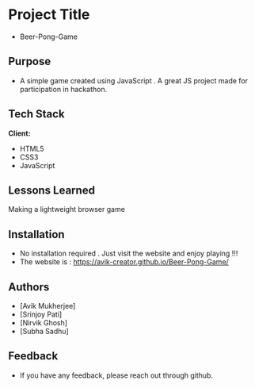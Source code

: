 # Project Title

- Beer-Pong-Game


## Purpose

- A simple game created using JavaScript . A great JS project made for participation in hackathon.

## Tech Stack

**Client:** 
- HTML5 
- CSS3 
- JavaScript

## Lessons Learned

Making a lightweight browser game


## Installation

- No installation required . Just visit the website and enjoy playing !!!
- The website is : https://avik-creator.github.io/Beer-Pong-Game/
    
## Authors

- [Avik Mukherjee]
- [Srinjoy Pati]
- [Nirvik Ghosh]
- [Subha Sadhu]


## Feedback

- If you have any feedback, please reach out through github.

